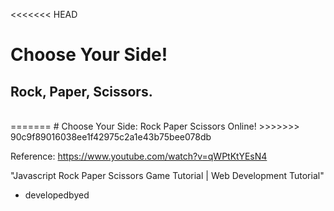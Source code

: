 <<<<<<< HEAD
# Choose Your Side!
## Rock, Paper, Scissors. 
<br>
=======
# Choose Your Side: Rock Paper Scissors Online! 
>>>>>>> 90c9f89016038ee1f42975c2a1e43b75bee078db

Reference: https://www.youtube.com/watch?v=qWPtKtYEsN4 

"Javascript Rock Paper Scissors Game Tutorial | Web Development Tutorial"

- developedbyed 
